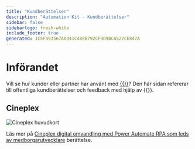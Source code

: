 ```yaml
---
title: "Kundberättelser"
description: "Automation Kit - Kundberättelser"
sidebar: false
sidebarlogo: fresh-white
include_footer: true
generated: 1C5F493567A0341C488B792CF9D9BCA522CE847A
---
```


# Införandet

Vill se hur kunder eller partner har använt med [{{<product-name>}}](https://aka.ms/ak4pp)? Den här sidan refererar till offentliga kundberättelser och feedback med hjälp av {{<product-name>}}.

## Cineplex

![Cineplex huvudkort](https://msflowblogscdn.azureedge.net/wp-content/uploads/2022/09/Cieneplex-Main-Card.jpg)

Läs mer på [Cineplex digital omvandling med Power Automate RPA som leds av medborgarutvecklare](https://powerautomate.microsoft.com/blog/cineplex-digital-transformation-with-power-automate-rpa-led-by-citizen-developers/) berättelse.
